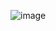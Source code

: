 ![image](https://user-images.githubusercontent.com/58917370/165915779-ca774e51-9b93-44be-add1-160e4fdada1a.png)
